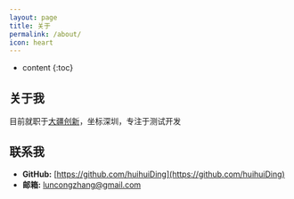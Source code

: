 ```yaml
---
layout: page
title: 关于
permalink: /about/
icon: heart
---
```


* content
{:toc}

## 关于我

目前就职于[大疆创新](https://www.dji.com/cn)，坐标深圳，专注于测试开发

## 联系我

* **GitHub:** [https://github.com/huihuiDing](https://github.com/huihuiDing)
* **邮箱:** luncongzhang@gmail.com

